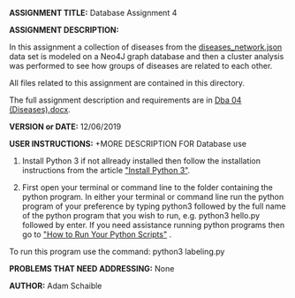 **ASSIGNMENT TITLE:** Database Assignment 4

**ASSIGNMENT DESCRIPTION:**

In this assignment a collection of diseases from the [diseases_network.json](diseases_network.json) data set is modeled on a Neo4J graph database and then a cluster analysis was performed to see how groups of diseases are related to each other. 

All files related to this assignment are contained in this directory.

The full assignment description and requirements are in [Dba 04 (Diseases).docx](https://github.com/AdamSchaible/MSU_Denver/blob/master/CS%203810%20Principles%20of%20Database%20Systems%20(Fall%202019)/Database%20Assignment%204/Dba%2004%20(Diseases).docx).

**VERSION or DATE:** 12/06/2019

**USER INSTRUCTIONS:** +MORE DESCRIPTION FOR Database use
1) Install Python 3 if not allready installed then follow the installation instructions from the article ["Install Python 3"](https://installpython3.com/).

2) First open your terminal or command line to the folder containing the python program. In either your terminal or command line run the python program of your preference by typing python3 followed by the full name of the python program that you wish to run, e.g. python3 hello.py followed by enter. If you need assistance running python programs then go to ["How to Run Your Python Scripts"](https://realpython.com/run-python-scripts/) .

To run this program use the command:
python3 labeling.py

**PROBLEMS THAT NEED ADDRESSING:** None

**AUTHOR:** Adam Schaible
